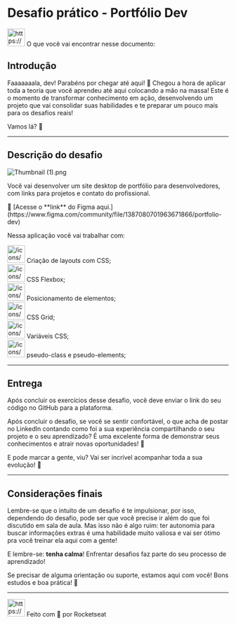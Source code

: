 # Desafio prático - Portfólio Dev

<aside>
<img src="https://prod-files-secure.s3.us-west-2.amazonaws.com/08f749ff-d06d-49a8-a488-9846e081b224/8a262faf-804f-467d-828c-37c228ac33c9/symbol.svg" alt="https://prod-files-secure.s3.us-west-2.amazonaws.com/08f749ff-d06d-49a8-a488-9846e081b224/8a262faf-804f-467d-828c-37c228ac33c9/symbol.svg" width="40px" /> O que você vai encontrar nesse documento:

</aside>

## Introdução

Faaaaaaala, dev! Parabéns por chegar até aqui! 💜
Chegou a hora de aplicar toda a teoria que você aprendeu até aqui colocando a mão na massa!
Este é o momento de transformar conhecimento em ação, desenvolvendo um projeto que vai consolidar suas habilidades e te preparar um pouco mais para os desafios reais!

Vamos lá? 🚀

---

## Descrição do desafio

![Thumbnail (1).png](https://prod-files-secure.s3.us-west-2.amazonaws.com/08f749ff-d06d-49a8-a488-9846e081b224/1b824f50-9cd5-4a79-87d7-586fe86ba92a/Thumbnail_(1).png)

Você vai desenvolver um site desktop de portfólio para desenvolvedores, com links para projetos e contato do profissional.

<aside>
💜 [Acesse o **link** do Figma aqui.](https://www.figma.com/community/file/1387080701963671866/portfolio-dev)

</aside>

Nessa aplicação você vai trabalhar com:

<aside>
<img src="/icons/checkmark-line_purple.svg" alt="/icons/checkmark-line_purple.svg" width="40px" /> Criação de layouts com CSS;

</aside>

<aside>
<img src="/icons/checkmark-line_purple.svg" alt="/icons/checkmark-line_purple.svg" width="40px" /> CSS Flexbox;

</aside>

<aside>
<img src="/icons/checkmark-line_purple.svg" alt="/icons/checkmark-line_purple.svg" width="40px" /> Posicionamento de elementos;

</aside>

<aside>
<img src="/icons/checkmark-line_purple.svg" alt="/icons/checkmark-line_purple.svg" width="40px" /> CSS Grid;

</aside>

<aside>
<img src="/icons/checkmark-line_purple.svg" alt="/icons/checkmark-line_purple.svg" width="40px" /> Variáveis CSS;

</aside>

<aside>
<img src="/icons/checkmark-line_purple.svg" alt="/icons/checkmark-line_purple.svg" width="40px" /> pseudo-class e pseudo-elements;

</aside>

---

## Entrega

Após concluir os exercícios desse desafio, você deve enviar o link do seu código no GitHub para a plataforma. 

Após concluir o desafio, se você se sentir confortável, o que acha de postar no LinkedIn 
contando como foi a sua experiência compartilhando o seu projeto e o seu aprendizado?
É uma excelente forma de demonstrar seus conhecimentos e atrair novas oportunidades! 👀

E pode marcar a gente, viu? Vai ser incrível acompanhar toda a sua evolução! 💜

---

## Considerações finais

Lembre-se que o intuito de um desafio é te impulsionar, por isso, dependendo do desafio, pode ser que você precise ir além do que foi discutido em sala de aula. 
Mas isso não é algo ruim: ter autonomia para buscar informações extras é uma habilidade muito valiosa e vai ser ótimo pra você treinar ela aqui com a gente!

E lembre-se: **tenha calma**! Enfrentar desafios faz parte do seu processo de aprendizado! 

Se precisar de alguma orientação ou suporte, estamos aqui com você!
Bons estudos e boa prática! 💜

---

<aside>
<img src="https://prod-files-secure.s3.us-west-2.amazonaws.com/08f749ff-d06d-49a8-a488-9846e081b224/8a262faf-804f-467d-828c-37c228ac33c9/symbol.svg" alt="https://prod-files-secure.s3.us-west-2.amazonaws.com/08f749ff-d06d-49a8-a488-9846e081b224/8a262faf-804f-467d-828c-37c228ac33c9/symbol.svg" width="40px" /> Feito com 💜 por Rocketseat

</aside>
